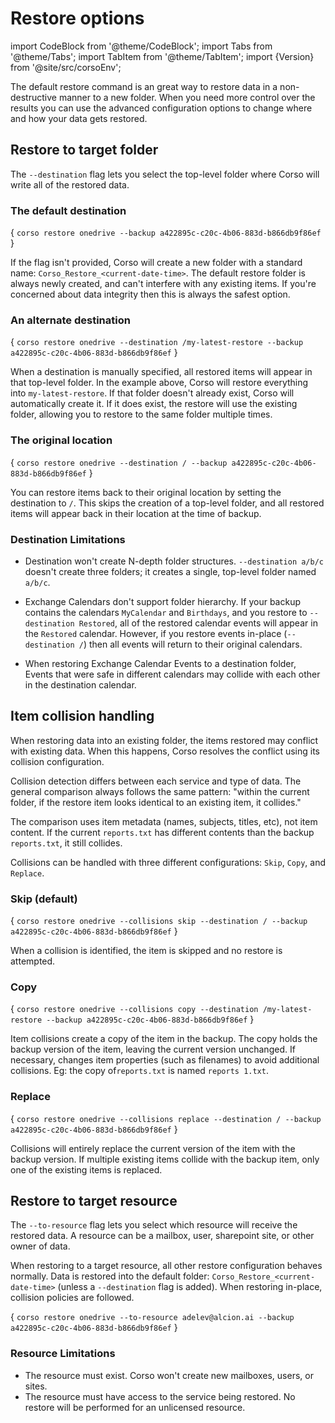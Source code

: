 # Restore options

import CodeBlock from '@theme/CodeBlock';
import Tabs from '@theme/Tabs';
import TabItem from '@theme/TabItem';
import {Version} from '@site/src/corsoEnv';

The default restore command is an great way to restore data in a non-destructive
manner to a new folder. When you need more control over the results you can
use the advanced configuration options to change where and how your data
gets restored.

## Restore to target folder

The `--destination` flag lets you select the top-level folder where Corso will
write all of the restored data.

### The default destination

<CodeBlock language="bash">{
    `corso restore onedrive --backup a422895c-c20c-4b06-883d-b866db9f86ef`
}</CodeBlock>

If the flag isn't provided, Corso will create a new folder with a standard name:
`Corso_Restore_<current-date-time>`. The default restore folder is always newly
created, and can't interfere with any existing items. If you're concerned about
data integrity then this is always the safest option.

### An alternate destination

<CodeBlock language="bash">{
    `corso restore onedrive --destination /my-latest-restore --backup a422895c-c20c-4b06-883d-b866db9f86ef`
}</CodeBlock>

When a destination is manually specified, all restored items will appear in that top-level
folder. In the example above, Corso will restore everything into `my-latest-restore`.
If that folder doesn't already exist, Corso will automatically create it. If it does
exist, the restore will use the existing folder, allowing you to restore to the same
folder multiple times.

### The original location

<CodeBlock language="bash">{
    `corso restore onedrive --destination / --backup a422895c-c20c-4b06-883d-b866db9f86ef`
}</CodeBlock>

You can restore items back to their original location by setting the destination
to `/`. This skips the creation of a top-level folder, and all restored items will
appear back in their location at the time of backup.

### Destination Limitations

* Destination won't create N-depth folder structures. `--destination a/b/c`
doesn't create three folders; it creates a single, top-level folder named `a/b/c`.

* Exchange Calendars don't support folder hierarchy. If your backup contains the
calendars `MyCalendar` and `Birthdays`, and you restore to `--destination Restored`,
all of the restored calendar events will appear in the `Restored` calendar. However,
if you restore events in-place (`--destination /`) then all events will return to
their original calendars.

* When restoring Exchange Calendar Events to a destination folder, Events that were
safe in different calendars may collide with each other in the destination calendar.

## Item collision handling

When restoring data into an existing folder, the items restored may conflict
with existing data. When this happens, Corso resolves the conflict using its
collision configuration.

Collision detection differs between each service and type of data. The general
comparison always follows the same pattern: "within the current folder, if the
restore item looks identical to an existing item, it collides."

The comparison uses item metadata (names, subjects, titles, etc), not item content.
If the current `reports.txt` has different contents than the backup `reports.txt`,
it still collides.

Collisions can be handled with three different configurations: `Skip`, `Copy`,
and `Replace`.

### Skip (default)

<CodeBlock language="bash">{
    `corso restore onedrive --collisions skip --destination / --backup a422895c-c20c-4b06-883d-b866db9f86ef`
}</CodeBlock>

When a collision is identified, the item is skipped and
no restore is attempted.

### Copy

<CodeBlock language="bash">{
    `corso restore onedrive --collisions copy --destination /my-latest-restore --backup a422895c-c20c-4b06-883d-b866db9f86ef`
}</CodeBlock>

Item collisions create a copy of the item in the backup. The copy holds the backup
version of the item, leaving the current version unchanged. If necessary, changes
item properties (such as filenames) to avoid additional collisions. Eg:
the copy of`reports.txt` is named `reports 1.txt`.

### Replace

<CodeBlock language="bash">{
    `corso restore onedrive --collisions replace --destination / --backup a422895c-c20c-4b06-883d-b866db9f86ef`
}</CodeBlock>

Collisions will entirely replace the current version of the item with the backup
version. If multiple existing items collide with the backup item, only one of the
existing items is replaced.

## Restore to target resource

The `--to-resource` flag lets you select which resource will receive the restored data.
A resource can be a mailbox, user, sharepoint site, or other owner of data.

When restoring to a target resource, all other restore configuration behaves normally.
Data is restored into the default folder: `Corso_Restore_<current-date-time>` (unless a
`--destination` flag is added). When restoring in-place, collision policies are followed.

<CodeBlock language="bash">{
    `corso restore onedrive --to-resource adelev@alcion.ai --backup a422895c-c20c-4b06-883d-b866db9f86ef`
}</CodeBlock>

### Resource Limitations

* The resource must exist. Corso won't create new mailboxes, users, or sites.
* The resource must have access to the service being restored. No restore will be
performed for an unlicensed resource.
